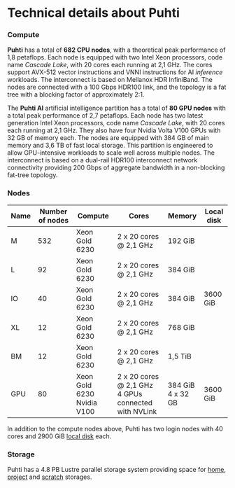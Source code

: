# Technical details about Puhti

### Compute

**Puhti** has a total of **682 CPU nodes**, with a theoretical peak
performance of 1,8 petaflops. Each node is equipped with two Intel
Xeon processors, code name _Cascade Lake_, with 20 cores each running
at 2,1 GHz. The cores support AVX-512 vector instructions and VNNI
instructions for AI _inference_ workloads. The interconnect is based
on Mellanox HDR InfiniBand. The 
nodes are connected with a 100 Gbps HDR100 link, and the topology is a
fat tree with a blocking factor of approximately 2:1.

The **Puhti AI** artificial intelligence partition has a total of **80 GPU
nodes** with a total peak performance of 2,7 petaflops. Each node has
two latest generation Intel Xeon processors, code name _Cascade Lake_,
with 20 cores each running at 2,1 GHz. They also have four Nvidia
Volta V100 GPUs with 32 GB of memory each. The nodes are equipped with
384 GB of main memory and 3,6 TB of fast local storage. This partition
is engineered to allow GPU-intensive workloads to scale well across
multiple nodes. The interconnect is based on a dual-rail HDR100
interconnect network connectivity providing 200 Gbps of aggregate
bandwidth in a non-blocking fat-tree topology.


### Nodes


| Name      |  Number of nodes |  Compute       | Cores                  | Memory  | Local disk |     
|-----------|------------------|----------------|------------------------|---------|------------|
| M         |  532             | Xeon Gold 6230 | 2 x 20 cores @ 2,1 GHz | 192 GiB |            |
| L         |  92              | Xeon Gold 6230 | 2 x 20 cores @ 2,1 GHz | 384 GiB |            |
| IO        |  40              | Xeon Gold 6230 | 2 x 20 cores @ 2,1 GHz | 384 GiB |  3600 GiB  |
| XL        |  12              | Xeon Gold 6230 | 2 x 20 cores @ 2,1 GHz | 768 GiB |            |
| BM        |  12              | Xeon Gold 6230 | 2 x 20 cores @ 2,1 GHz | 1,5 TiB |            |
| GPU       |  80              | Xeon Gold 6230<br>Nvidia V100  | 2 x 20 cores @ 2,1 GHz<br> 4 GPUs connected with NVLink | 384 GiB<br>4 x 32 GB |  3600 GiB  |

In addition to the compute nodes above, Puhti has two login nodes with 40 cores and 2900 GiB
[local disk](disk.md#login-nodes) each. 


### Storage

Puhti has a 4.8 PB Lustre parallel storage system providing space for [home](disk.md#home-directory), 
[project](disk.md#projappl-directory) and [scratch](disk.md#scratch-directory) storages. 
